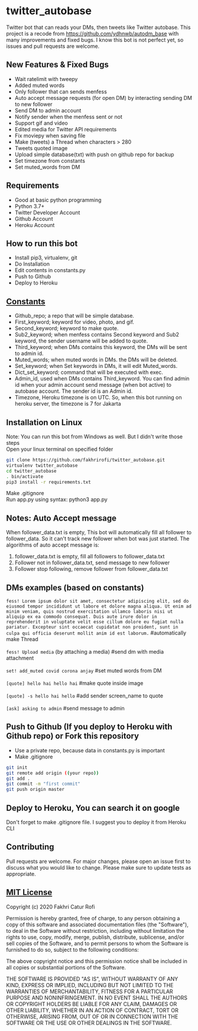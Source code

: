 # twitter_autobase
Twitter bot that can reads your DMs, then tweets like Twitter autobase. This project is a recode from https://github.com/ydhnwb/autodm_base with many improvements and fixed bugs. I know this bot is not perfect yet, so issues and pull requests are welcome.

## New Features & Fixed Bugs
- Wait ratelimit with tweepy
- Added muted words
- Only follower that can sends menfess
- Auto accept message requests (for open DM) by interacting sending DM to new follower
- Send DM to admin account
- Notify sender when the menfess sent or not
- Support gif and video
- Edited media for Twitter API requirements
- Fix moviepy when saving file
- Make (tweets) a Thread when characters > 280
- Tweets quoted image
- Upload simple database(txt) with push on github repo for backup
- Set timezone from constants
- Set muted_words from DM

## Requirements
- Good at basic python programming
- Python 3.7+
- Twitter Developer Account
- Github Account
- Heroku Account

## How to run this bot
- Install pip3, virtualenv, git
- Do Installation
- Edit contents in constants.py
- Push to Github
- Deploy to Heroku

## [Constants](https://github.com/fakhrirofi/twitter_autobase/blob/master/constants.py)
- Github_repo; a repo that will be simple database.
- First_keyword; keyword for video, photo, and gif.
- Second_keyword; keyword to make quote.
- Sub2_keyword; when menfess contains Second keyword and Sub2 keyword, the sender username will be added to quote.
- Third_keyword; when DMs contains this keyword, the DMs will be sent to admin id.
- Muted_words; when muted words in DMs. the DMs will be deleted.
- Set_keyword; when Set keywords in DMs, it will edit Muted_words.
- Dict_set_keyword; command that will be executed with exec.
- Admin_id, used when DMs contains Third_keyword. You can find admin id when your admin account send message (when bot active) to autobase account. The sender id is an Admin id.
- Timezone, Heroku timezone is on UTC. So, when this bot running on heroku server, the timezone is 7 for Jakarta


## Installation on Linux
Note: You can run this bot from Windows as well. But I didn't write those steps<br>
Open your linux terminal on specified folder<br>
```bash
git clone https://github.com/fakhrirofi/twitter_autobase.git
virtualenv twitter_autobase
cd twitter_autobase
. bin/activate
pip3 install -r requirements.txt
```
Make .gitignore <br>
Run app.py using syntax: python3 app.py

## Notes: Auto Accept message 
When follower_data.txt is empty, This bot will automatically fill all follower to follower_data. So it can't track new follower when bot was just started. The algorithms of auto accept message is:<br>
1. follower_data.txt is empty, fill all followers to follower_data.txt<br>
2. Follower not in follower_data.txt, send message to new follower<br>
3. Follower stop following, remove follower from follower_data.txt

## DMs examples (based on constants)
`fess! Lorem ipsum dolor sit amet, consectetur adipiscing elit, sed do eiusmod tempor incididunt ut labore et dolore magna aliqua. Ut enim ad minim veniam, quis nostrud exercitation ullamco laboris nisi ut aliquip ex ea commodo consequat. Duis aute irure dolor in reprehenderit in voluptate velit esse cillum dolore eu fugiat nulla pariatur. Excepteur sint occaecat cupidatat non proident, sunt in culpa qui officia deserunt mollit anim id est laborum.` #automatically make Thread <br><br>
`fess! Upload media` (by attaching a media) #send dm with media attachment <br><br>
`set! add_muted covid corona anjay` #set muted words from DM <br><br>
`[quote] hello hai hello hai` #make quote inside image <br><br>
`[quote] -s hello hai hello` #add sender screen_name to quote <br><br>
`[ask] asking to admin` #send message to admin <br>

## Push to Github (If you deploy to Heroku with Github repo) or Fork this repository
- Use a private repo, because data in constants.py is important
- Make .gitignore
```bash
git init
git remote add origin ((your repo))
git add .
git commit -m "first commit"
git push origin master
```

## Deploy to Heroku, You can search it on google
Don't forget to make .gitignore file. I suggest you to deploy it from Heroku CLI

## Contributing
Pull requests are welcome. For major changes, please open an issue first to discuss what you would like to change. Please make sure to update tests as appropriate.

## [MIT License](https://github.com/fakhrirofi/twitter_autobase/blob/master/LICENSE)

Copyright (c) 2020 Fakhri Catur Rofi

Permission is hereby granted, free of charge, to any person obtaining a copy
of this software and associated documentation files (the "Software"), to deal
in the Software without restriction, including without limitation the rights
to use, copy, modify, merge, publish, distribute, sublicense, and/or sell
copies of the Software, and to permit persons to whom the Software is
furnished to do so, subject to the following conditions:

The above copyright notice and this permission notice shall be included in all
copies or substantial portions of the Software.

THE SOFTWARE IS PROVIDED "AS IS", WITHOUT WARRANTY OF ANY KIND, EXPRESS OR
IMPLIED, INCLUDING BUT NOT LIMITED TO THE WARRANTIES OF MERCHANTABILITY,
FITNESS FOR A PARTICULAR PURPOSE AND NONINFRINGEMENT. IN NO EVENT SHALL THE
AUTHORS OR COPYRIGHT HOLDERS BE LIABLE FOR ANY CLAIM, DAMAGES OR OTHER
LIABILITY, WHETHER IN AN ACTION OF CONTRACT, TORT OR OTHERWISE, ARISING FROM,
OUT OF OR IN CONNECTION WITH THE SOFTWARE OR THE USE OR OTHER DEALINGS IN THE
SOFTWARE.
